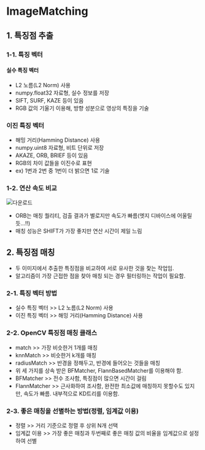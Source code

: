 # ImageMatching

## 1. 특징점 추출

### 1-1. 특징 벡터
#### 실수 특징 벡터 
- L2 노름(L2 Norm) 사용
- numpy.float32 자료형, 실수 정보를 저장
- SIFT, SURF, KAZE 등이 있음
- RGB 값의 기울기 이용해, 방향 성분으로 영상의 특징을 기술

### 이진 특징 벡터 
- 해밍 거리(Hamming Distance) 사용
- numpy.uint8 자료형, 비트 단위로 저장
- AKAZE, ORB, BRIEF 등이 있음
- RGB의 차이 값들을 이진수로 표현
- ex) 1번과 2번 중 1번이 더 밝으면 1로 기술

### 1-2. 연산 속도 비교 
![다운로드](https://github.com/mb5ss95/ImageMatching/assets/60500325/fa8f9380-0680-4f94-8ec7-255228f9403b)

- ORB는 매칭 퀄리티, 검출 결과가 별로지만 속도가 빠름(엣지 디바이스에 어울릴듯...!!)
- 매칭 성능은 SHIFT가 가장 좋지만 연산 시간이 제일 느림


## 2. 특징점 매칭
- 두 이미지에서 추출한 특징점을 비교하여 서로 유사한 것을 찾는 작업임.
- 알고리즘이 가장 근접한 점을 찾아 매칭 되는 경우 필터링하는 작업이 필요함.

### 2-1. 특징 벡터 방법
- 실수 특징 벡터 >> L2 노름(L2 Norm) 사용
- 이진 특징 벡터 >> 해밍 거리(Hamming Distance) 사용

### 2-2. OpenCV 특징점 매칭 클래스
- match >> 가장 비슷한거 1개를 매칭
- knnMatch >> 비슷한거 k개를 매칭
- radiusMatch >> 반경을 정해두고, 반경에 들어오는 것들을 매칭
- 위 세 가지를 상속 받은 BFMatcher, FlannBasedMatcher를 이용해야 함.
- BFMatcher >> 전수 조사함, 특징점이 많으면 시간이 걸림
- FlannMatcher >> 근사화하여 조사함, 완전한 최소값에 매칭하지 못할수도 있지만, 속도가 빠름. 내부적으로 KD트리를 이용함.

### 2-3. 좋은 매칭을 선별하는 방법(정렬, 임계값 이용)
- 정렬 >> 거리 기준으로 정렬 후 상위 N개 선택
- 임계값 이용 >> 가장 좋은 매칭과 두번째로 좋은 매칭 값의 비율을 임계값으로 설정하여 선별

